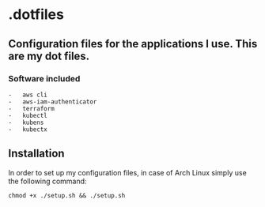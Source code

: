 # .dotfiles

## Configuration files for the applications I use. This are my dot files.

### Software included
    -   aws cli
    -   aws-iam-authenticator
    -   terraform
    -   kubectl
    -   kubens
    -   kubectx
## Installation

In order to set up my configuration files, in case of Arch Linux simply use the following command:
```
chmod +x ./setup.sh && ./setup.sh
```
